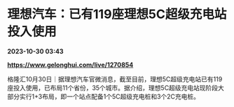 # 理想汽车：已有119座理想5C超级充电站投入使用

**2023-10-30 03:43**

**https://www.gelonghui.com/live/1270854**

格隆汇10月30日｜据理想汽车官微消息，截至目前，理想5C超级充电站已有119座投入使用，已布局11个省份，35个城市。据介绍，理想5C超级充电站现阶段大部分实行1+3布局，即一个站点配备1个5C超级充电桩和3个2C充电桩。